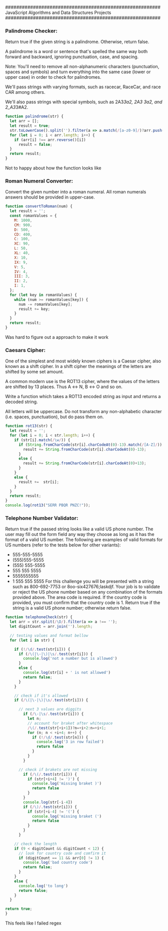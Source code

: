 
########################################################
JavaScript Algorithms and Data Structures Projects
########################################################

### Palindrome Checker:
Return true if the given string is a palindrome. Otherwise, return false.

  A palindrome is a word or sentence that's spelled the same way both forward and backward, ignoring punctuation, case, and spacing.

Note: You'll need to remove all non-alphanumeric characters (punctuation, spaces and symbols) and turn everything into the same case (lower or upper case) in order to check for palindromes.

  We'll pass strings with varying formats, such as racecar, RaceCar, and race CAR among others.

  We'll also pass strings with special symbols, such as 2A3*3a2, 2A3 3a2, and 2_A3*3#A2.
  ```js
  function palindrome(str) {
    let arr = [];
    let result = true;
    str.toLowerCase().split('').filter(a => a.match(/[a-z0-9]/)?arr.push(a):null);
    for (let i = 0; i < arr.length; i++) {
      if (arr[i] !== arr.reverse()[i])
        result = false;
    }
    return result;
  }
  ```
Not to happy about how the function looks like


### Roman Numeral Converter:
Convert the given number into a roman numeral.
All roman numerals answers should be provided in upper-case.
  ```js
  function convertToRoman(num) {
    let result = '';
    const romanValues = {
      M: 1000,
      CM: 900,
      D: 500,
      CD: 400,
      C: 100,
      XC: 90,
      L: 50,
      XL: 40,
      X: 10,
      IX: 9,
      V: 5,
      IV: 4,
      III: 3,
      II: 2,
      I: 1,
    };
    for (let key in romanValues) {
      while (num >= romanValues[key]) {
        num -= romanValues[key];
        result += key;
      }  
    }
    return result;
  }
  ```
Was hard to figure out a approach to make it work


### Caesars Cipher:
One of the simplest and most widely known ciphers is a Caesar cipher, also known as a shift cipher. In a shift cipher the meanings of the letters are shifted by some set amount.

A common modern use is the ROT13 cipher, where the values of the letters are shifted by 13 places. Thus A ↔ N, B ↔ O and so on.

Write a function which takes a ROT13 encoded string as input and returns a decoded string.

All letters will be uppercase. Do not transform any non-alphabetic character (i.e. spaces, punctuation), but do pass them on.
  ```js
  function rot13(str) {
    let result = '';
    for (let i = 0; i < str.length; i++) {
      if (str[i].match(/\w/)) {
        if (String.fromCharCode(str[i].charCodeAt(0)-13).match(/[A-Z]/)) {
          result += String.fromCharCode(str[i].charCodeAt(0)-13);
        }
        else {
          result += String.fromCharCode(str[i].charCodeAt(0)+13);
        }
      }
      else {
        result +=  str[i];
      }
    }
    return result;
  }
  console.log(rot13("SERR PBQR PNZC!"));
  ```


### Telephone Number Validator:
Return true if the passed string looks like a valid US phone number.
The user may fill out the form field any way they choose as long as it has the format of a valid US number. The following are examples of valid formats for US numbers (refer to the tests below for other variants):
  - 555-555-5555
  - (555)555-5555
  - (555) 555-5555
  - 555 555 5555
  - 5555555555
  - 1 555 555 5555
For this challenge you will be presented with a string such as 800-692-7753 or 8oo-six427676;laskdjf. Your job is to validate or reject the US phone number based on any combination of the formats provided above. The area code is required. If the country code is provided, you must confirm that the country code is 1. Return true if the string is a valid US phone number; otherwise return false.
  ```js
  function telephoneCheck(str) {
    let arr = str.split(/\D/).filter(a => a !== '');
    let digitCount = arr.join('').length;

    // testing values and format bellow
    for (let i in str) {

      if (!/\d/.test(str[i])) {
        if (/\(|\-|\)|\s/.test(str[i])) {
          console.log('not a number but is allowed')
        }
        else {
          console.log(str[i] + ' is not allowed')
          return false;
        }
      }

      // check if it's allowed
      if (/\(|\-|\)|\s/.test(str[i])) {

        // next 3 values are diggits
          if (/\-|\s/.test(str[i])) {
            let n;
            // account for braket after whitespace
            /\(/.test(str[+i+1])?n=+i+2:n=+i+1;
            for (n; n < +i+4; n++) {
              if (!/\d/.test(str[n])) {
                console.log('3 in row failed')
                return false
              }
            }
          }

        // check if brakets are not missing
          if (/\(/.test(str[i])) {
            if (str[+i+4] != ')') {
              console.log('missing braket )')
              return false
            }
          }
          console.log(str[-i-4])
          if (/\)/.test(str[i])) {
            if (str[+i-4] != '(') {
              console.log('missing braket (')
              return false
            }
          }
        }

      // check the length
      if (9 < digitCount && digitCount < 12) {
        // look for country code and comfirm it
        if (digitCount == 11 && arr[0] != 1) {
          console.log('bad country code')
          return false;
        }
      }
      else {
        console.log('to long')
        return false;
      }
    }

  return true;
  }
  ```
This feels like I failed regex


### 

  ```js

  ```



